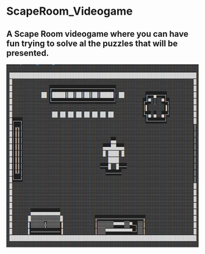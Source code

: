 # ScapeRoom_Videogame
## A Scape Room videogame where you can have fun trying to solve al the puzzles that will be presented.

![Frontpage](Front_page.png)
